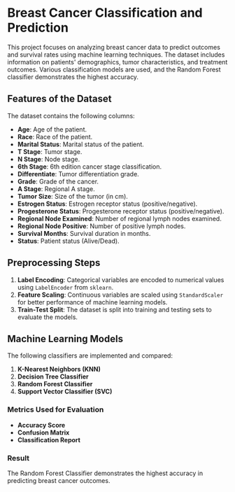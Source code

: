 # Breast Cancer Classification and Prediction

This project focuses on analyzing breast cancer data to predict outcomes and survival rates using machine learning techniques. The dataset includes information on patients' demographics, tumor characteristics, and treatment outcomes. Various classification models are used, and the Random Forest classifier demonstrates the highest accuracy.

## Features of the Dataset

The dataset contains the following columns:

- **Age**: Age of the patient.
- **Race**: Race of the patient.
- **Marital Status**: Marital status of the patient.
- **T Stage**: Tumor stage.
- **N Stage**: Node stage.
- **6th Stage**: 6th edition cancer stage classification.
- **Differentiate**: Tumor differentiation grade.
- **Grade**: Grade of the cancer.
- **A Stage**: Regional A stage.
- **Tumor Size**: Size of the tumor (in cm).
- **Estrogen Status**: Estrogen receptor status (positive/negative).
- **Progesterone Status**: Progesterone receptor status (positive/negative).
- **Regional Node Examined**: Number of regional lymph nodes examined.
- **Regional Node Positive**: Number of positive lymph nodes.
- **Survival Months**: Survival duration in months.
- **Status**: Patient status (Alive/Dead).

## Preprocessing Steps

1. **Label Encoding**: Categorical variables are encoded to numerical values using `LabelEncoder` from `sklearn`.
2. **Feature Scaling**: Continuous variables are scaled using `StandardScaler` for better performance of machine learning models.
3. **Train-Test Split**: The dataset is split into training and testing sets to evaluate the models.

## Machine Learning Models

The following classifiers are implemented and compared:

1. **K-Nearest Neighbors (KNN)**
2. **Decision Tree Classifier**
3. **Random Forest Classifier**
4. **Support Vector Classifier (SVC)**

### Metrics Used for Evaluation

- **Accuracy Score**
- **Confusion Matrix**
- **Classification Report**

### Result

The Random Forest Classifier demonstrates the highest accuracy in predicting breast cancer outcomes.
